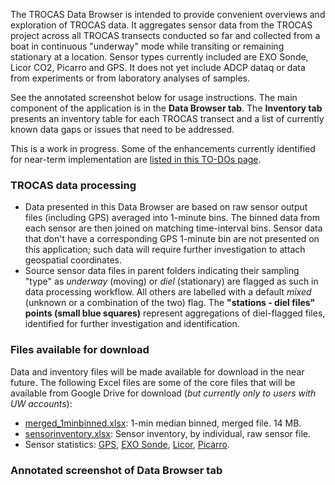 The TROCAS Data Browser is intended to provide convenient overviews and exploration of TROCAS data. It aggregates sensor data from the TROCAS project across all TROCAS transects conducted so far and collected from a boat in continuous "underway" mode while transiting or remaining stationary at a location. Sensor types currently included are EXO Sonde, Licor CO2, Picarro and GPS. It does not yet include ADCP dataq or data from experiments or from laboratory analyses of samples.

See the annotated screenshot below for usage instructions. The main component of the application is in the **Data Browser tab**. The **Inventory tab** presents an inventory table for each TROCAS transect and a list of currently known data gaps or issues that need to be addressed.

This is a work in progress. Some of the enhancements currently identified for near-term implementation are <a href="https://github.com/emiliom/TROCAS/blob/master/AppTODOs.md" target="_blank">listed in this TO-DOs page</a>.

### TROCAS data processing

- Data presented in this Data Browser are based on raw sensor output files (including GPS) averaged into 1-minute bins. The binned data from each sensor are then joined on matching time-interval bins. Sensor data that don't have a corresponding GPS 1-minute bin are not presented on this application; such data will require further investigation to attach geospatial coordinates.
- Source sensor data files in parent folders indicating their sampling "type" as *underway* (moving) or *diel* (stationary) are flagged as such in data processing workflow. All others are labelled with a default *mixed* (unknown or a combination of the two) flag. The **"stations - diel files" points (small blue squares)** represent aggregations of diel-flagged files, identified for further investigation and identification.

### Files available for download

Data and inventory files will be made available for download in the near future. 
The following Excel files are some of the core files that will be available from Google Drive for download (*but currently only to users with UW accounts*):

- [merged_1minbinned.xlsx](https://drive.google.com/open?id=1j3DU1ealqm-y1saOiZBvJFkGGHcVDYyA): 1-min median binned, merged file. 14 MB.
- [sensorinventory.xlsx](https://drive.google.com/open?id=10lrflq_yQgX--ZnoP4ovhDKaAoi-wDrK): Sensor inventory, by individual, raw sensor file.
- Sensor statistics: [GPS](https://drive.google.com/open?id=18hKJVenXlMchqmeC7EJiDe8wj8UMyWyI), [EXO Sonde](https://drive.google.com/open?id=14ZTD2Qk6CcT-kQMpodOIdbUzYGde4gM1), [Licor](https://drive.google.com/open?id=1KVJ3qwhaSgsUyPdKv5gBUAvTM8BqbtXN), [Picarro](https://drive.google.com/open?id=1m6ykuS1gF_wM_nfdg3W1WAh8hnaimrC5).

### Annotated screenshot of Data Browser tab
